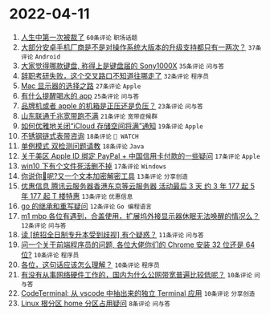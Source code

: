 # 2022-04-11

1. [人生中第一次被裁了](https://www.v2ex.com/t/846185) `60条评论` `职场话题`
1. [大部分安卓手机厂商是不是对操作系统大版本的升级支持都只有一两次？](https://www.v2ex.com/t/846187) `37条评论` `Android`
1. [大家觉得哪款键盘, 称得上是键盘届的 Sony1000X](https://www.v2ex.com/t/846180) `35条评论` `问与答`
1. [辞职考研失败，这个交叉路口不知道往哪走了](https://www.v2ex.com/t/846237) `32条评论` `程序员`
1. [Mac 显示器的选择之路](https://www.v2ex.com/t/846202) `27条评论` `Apple`
1. [有什么提醒喝水的 app](https://www.v2ex.com/t/846229) `25条评论` `问与答`
1. [品牌机或者 apple 的机箱是正压还是负压？](https://www.v2ex.com/t/846204) `23条评论` `问与答`
1. [山东联通千兆宽带跑不满](https://www.v2ex.com/t/846189) `21条评论` `宽带症候群`
1. [如何优雅地关闭“iCloud 存储空间将满”通知](https://www.v2ex.com/t/846199) `19条评论` `Apple`
1. [不锈钢链式表带咨询](https://www.v2ex.com/t/846208) `18条评论` ` WATCH`
1. [单例模式 双检测问题请教](https://www.v2ex.com/t/846190) `18条评论` `Java`
1. [关于美区 Apple ID 绑定 PayPal + 中国信用卡付款的一些疑问](https://www.v2ex.com/t/846209) `17条评论` `Apple`
1. [win10 下有个文件死活删不掉](https://www.v2ex.com/t/846198) `17条评论` `Windows`
1. [你说你🐴呢?又一个文本加密解密工具](https://www.v2ex.com/t/846245) `13条评论` `分享创造`
1. [优惠信息 腾讯云服务器香港东京等云服务器 活动最后 3 天 约 3 年 177 起 5 年 177 起 T 楼特惠](https://www.v2ex.com/t/846186) `13条评论` `优惠信息`
1. [go 的继承和重写疑问](https://www.v2ex.com/t/846220) `12条评论` `Go 编程语言`
1. [m1 mbp 各位有遇到，合盖使用，扩展坞外接显示器休眠无法唤醒的情况么？](https://www.v2ex.com/t/846184) `12条评论` `问与答`
1. [读 [统招全日制专升本受到歧视] 有个疑惑？](https://www.v2ex.com/t/846249) `11条评论` `问与答`
1. [问一个关于前端程序员的问题, 各位大佬你们的 Chrome 安装 32 位还是 64 位?](https://www.v2ex.com/t/846246) `10条评论` `程序员`
1. [各位，这句话应该怎么理解？](https://www.v2ex.com/t/846222) `10条评论` `程序员`
1. [有没有从事网络硬件工作的，国内为什么公网带宽普遍比较低呢？](https://www.v2ex.com/t/846192) `10条评论` `问与答`
1. [CodeTerminal: 从 vscode 中抽出来的独立 Terminal 应用](https://www.v2ex.com/t/846191) `10条评论` `分享创造`
1. [Linux 根分区 home 分区占用疑问](https://www.v2ex.com/t/846242) `8条评论` `问与答`
